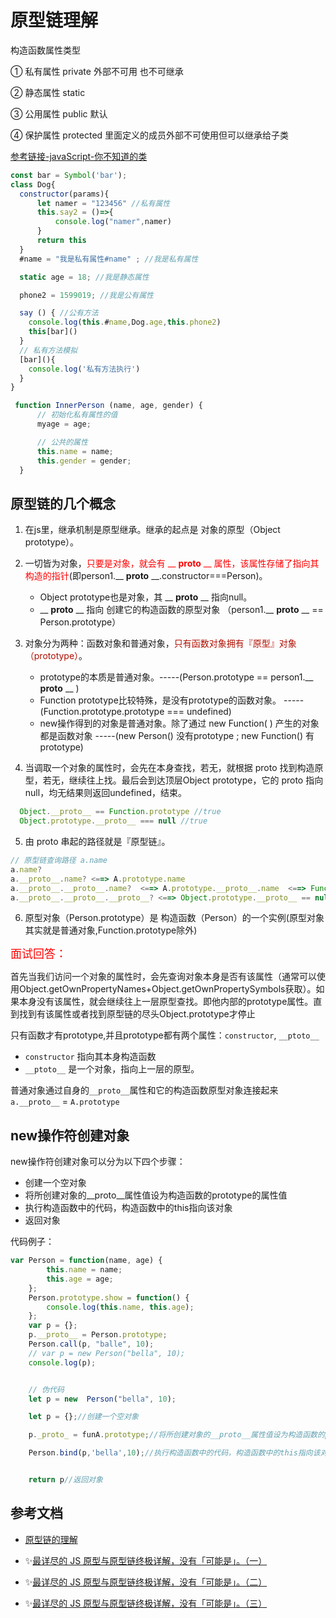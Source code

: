 # 原型链理解

构造函数属性类型

① 私有属性 private 外部不可用 也不可继承

② 静态属性 static  

③ 公用属性 public 默认 

④ 保护属性  protected  里面定义的成员外部不可使用但可以继承给子类

[参考链接-javaScript-你不知道的类](https://www.136.la/jingpin/show-207715.html)
``` javascript
const bar = Symbol('bar');
class Dog{
  constructor(params){
      let namer = "123456" //私有属性
      this.say2 = ()=>{
          console.log("namer",namer)
      }
      return this
  }
  #name = "我是私有属性#name" ; //我是私有属性

  static age = 18; //我是静态属性

  phone2 = 1599019; //我是公有属性

  say () { //公有方法
    console.log(this.#name,Dog.age,this.phone2)
    this[bar]()
  }
  // 私有方法模拟
  [bar](){
    console.log('私有方法执行')
  }
}

 function InnerPerson (name, age, gender) {
      // 初始化私有属性的值
      myage = age;

      // 公共的属性
      this.name = name;
      this.gender = gender;
  }
```

## 原型链的几个概念

1. 在js里，继承机制是原型继承。继承的起点是 对象的原型（Object prototype）。

2. 一切皆为对象，<font color="red">只要是对象，就会有 __ **proto** __ 属性，该属性存储了指向其构造的指针</font>(即person1.__ **proto** __.constructor===Person)。
    + Object prototype也是对象，其 __ **proto** __ 指向null。
    + __ **proto** __ 指向 创建它的构造函数的原型对象 （person1.__ **proto** __ == Person.prototype）

3. 对象分为两种：函数对象和普通对象，<font color="bule">只有函数对象拥有『原型』对象（prototype）</font>。
    + prototype的本质是普通对象。-----(Person.prototype ==  person1.__ **proto** __ )
    + Function prototype比较特殊，是没有prototype的函数对象。 -----(Function.prototype.prototype === undefined)
    + new操作得到的对象是普通对象。除了通过 new Function( ) 产生的对象都是函数对象 -----(new Person() 没有prototype ; new Function() 有prototype)

4. 当调取一个对象的属性时，会先在本身查找，若无，就根据 proto 找到构造原型，若无，继续往上找。最后会到达顶层Object prototype，它的 proto 指向null，均无结果则返回undefined，结束。

  ```javascript
    Object.__proto__ == Function.prototype //true
    Object.prototype.__proto__ === null //true
  ```

5. 由 proto 串起的路径就是『原型链』。

```javascript
// 原型链查询路径 a.name
a.name?
a.__proto__.name? <==> A.prototype.name
a.__proto__.__proto__.name?  <==> A.prototype.__proto__.name  <==> Function.prototype.name <==> Object.__proto__
a.__proto__.__proto__.__proto__? <==> Object.prototype.__proto__ == null
```

6. 原型对象（Person.prototype）是 构造函数（Person）的一个实例(原型对象其实就是普通对象,Function.prototype除外)


<font size="4" color="red">面试回答：</font>

首先当我们访问一个对象的属性时，会先查询对象本身是否有该属性（通常可以使用Object.getOwnPropertyNames+Object.getOwnPropertySymbols获取）。如果本身没有该属性，就会继续往上一层原型查找。即他内部的prototype属性。直到找到有该属性或者找到原型链的尽头Object.prototype才停止

只有函数才有prototype,并且prototype都有两个属性：`constructor`, `__ptoto__`

- `constructor` 指向其本身构造函数
- `__ptoto__` 是一个对象，指向上一层的原型。

普通对象通过自身的`__proto__`属性和它的构造函数原型对象连接起来 `a.__proto__` = `A.prototype`

## new操作符创建对象

new操作符创建对象可以分为以下四个步骤：

+ 创建一个空对象
+ 将所创建对象的__proto__属性值设为构造函数的prototype的属性值
+ 执行构造函数中的代码，构造函数中的this指向该对象
+ 返回对象

代码例子：

```javascript
var Person = function(name, age) {
        this.name = name;
        this.age = age;
    };
    Person.prototype.show = function() {
        console.log(this.name, this.age);
    };
    var p = {};
    p.__proto__ = Person.prototype;
    Person.call(p, "balle", 10);
    // var p = new Person("bella", 10);
    console.log(p);


    // 伪代码
    let p = new  Person("bella", 10);

    let p = {};//创建一个空对象

    p._proto_ = funA.prototype;//将所创建对象的__proto__属性值设为构造函数的prototype的属性值

    Person.bind(p,'bella',10);//执行构造函数中的代码，构造函数中的this指向该对象


    return p//返回对象

```

## 参考文档

+ [原型链的理解](https://www.jianshu.com/p/17b2d4dd6867)

+ ✨[最详尽的 JS 原型与原型链终极详解，没有「可能是」。（一）](https://www.jianshu.com/p/dee9f8b14771)

+ ✨[最详尽的 JS 原型与原型链终极详解，没有「可能是」。（二）](https://www.jianshu.com/p/652991a67186)

+ ✨[最详尽的 JS 原型与原型链终极详解，没有「可能是」。（三）](https://www.jianshu.com/p/a4e1e7b6f4f8)